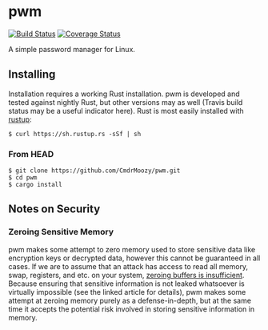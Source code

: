 # pwm

[![Build Status](https://travis-ci.org/CmdrMoozy/pwm.svg?branch=master)](https://travis-ci.org/CmdrMoozy/pwm) [![Coverage Status](https://coveralls.io/repos/github/CmdrMoozy/pwm/badge.svg?branch=master)](https://coveralls.io/github/CmdrMoozy/pwm?branch=master)

A simple password manager for Linux.

## Installing

Installation requires a working Rust installation. pwm is developed and tested against nightly Rust, but other versions may as well (Travis build status may be a useful indicator here). Rust is most easily installed with [rustup](https://rustup.rs/):

```
$ curl https://sh.rustup.rs -sSf | sh
```

### From HEAD

```
$ git clone https://github.com/CmdrMoozy/pwm.git
$ cd pwm
$ cargo install
```

## Notes on Security

### Zeroing Sensitive Memory

pwm makes some attempt to zero memory used to store sensitive data like encryption keys or decrypted data, however this cannot be guaranteed in all cases. If we are to assume that an attack has access to read all memory, swap, registers, and etc. on your system, [zeroing buffers is insufficient](http://www.daemonology.net/blog/2014-09-06-zeroing-buffers-is-insufficient.html). Because ensuring that sensitive information is not leaked whatsoever is virtually impossible (see the linked article for details), pwm makes some attempt at zeroing memory purely as a defense-in-depth, but at the same time it accepts the potential risk involved in storing sensitive information in memory.
